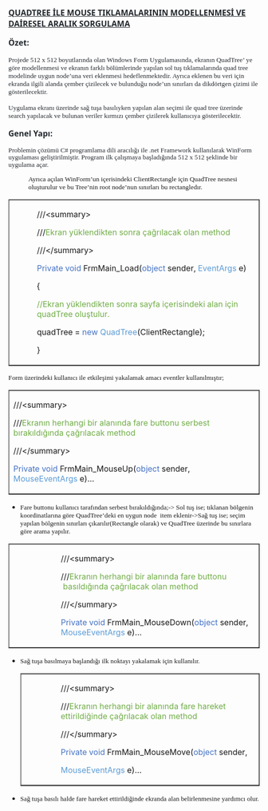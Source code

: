<p style="margin-bottom: 12.0pt; line-height: normal;"><span style="text-decoration: underline;"><strong><span style="font-size: 12pt; font-family: 'Segoe UI', sans-serif; color: #24292e; text-decoration: underline;">QUADTREE İLE MOUSE TIKLAMALARININ MODELLENMESİ VE DAİRESEL ARALIK SORGULAMA</span></strong></span></p>
<p style="margin-bottom: 12.0pt; line-height: normal;"><strong><span style="font-size: 12.0pt; font-family: 'Segoe UI',sans-serif; color: #24292e;">&Ouml;zet:</span></strong></p>
<p style="margin-bottom: 12.0pt; line-height: normal;"><span style="font-size: 10pt; font-family: 'times new roman', times; color: #24292e;">Projede 512 x 512 boyutlarında olan Windows Form Uygulamasında, ekranın QuadTree&rsquo; ye g&ouml;re modellenmesi ve ekranın farklı b&ouml;l&uuml;mlerinde yapılan sol tuş tıklamalarında quad tree modelinde uygun node&rsquo;una veri eklenmesi hedeflenmektedir. Ayrıca eklenen bu veri i&ccedil;in ekranda ilgili alanda &ccedil;ember &ccedil;izilecek ve bulunduğu node&rsquo;un sınırları da dikd&ouml;rtgen &ccedil;izimi ile g&ouml;sterilecektir.&nbsp;&nbsp; </span></p>
<p style="margin-bottom: 12.0pt; line-height: normal;"><span style="font-size: 10pt; font-family: 'times new roman', times; color: #24292e;">Uygulama ekranı &uuml;zerinde sağ tuşa basılıyken yapılan alan se&ccedil;imi ile quad tree &uuml;zerinde search yapılacak ve bulunan veriler kırmızı &ccedil;ember &ccedil;izilerek kullanıcıya g&ouml;sterilecektir.</span></p>
<p style="margin-bottom: 12.0pt; line-height: normal;"><strong><span style="font-size: 12.0pt; font-family: 'Segoe UI',sans-serif; color: #24292e;">Genel Yapı:</span></strong></p>
<p><span style="font-size: 10pt; line-height: 107%; font-family: 'times new roman', times; color: #24292e;">Problemin &ccedil;&ouml;z&uuml;m&uuml; C# programlama dili aracılığı ile .net Framework kullanılarak WinForm uygulaması geliştirilmiştir. Program ilk &ccedil;alışmaya başladığında 512 x 512 şeklinde bir uygulama a&ccedil;ar.</span></p>
<p style="padding-left: 40px;"><span style="font-size: 10pt; font-family: 'times new roman', times;">Ayrıca a&ccedil;ılan WinForm&rsquo;un i&ccedil;erisindeki ClientRectangle i&ccedil;in QuadTree nesnesi oluşturulur ve bu Tree&rsquo;nin root node&rsquo;nun sınırları bu rectangledır.&nbsp;</span></p>
<table style="border-collapse: collapse; width: 100%;" border="1">
<tbody>
<tr>
<td style="width: 100%;">
<p style="margin-left: 35.4pt;">///&lt;summary&gt;</p>
<p style="margin-left: 35.4pt;">///<span style="color: #70ad47;">Ekran y&uuml;klendikten sonra &ccedil;ağrılacak olan method</span></p>
<p style="margin-left: 35.4pt;">///&lt;/summary&gt;</p>
<p style="margin-left: 35.4pt;"><span style="color: #4472c4;">Private void</span> FrmMain_Load(<span style="color: #4472c4;">object </span>sender, <span style="color: #5b9bd5;">EventArgs </span>e)</p>
<p style="margin-left: 35.4pt;">{</p>
<p style="margin-left: 35.4pt;"><span style="color: #70ad47;">//Ekran y&uuml;klendikten sonra sayfa i&ccedil;erisindeki alan i&ccedil;in quadTree oluştulur.</span></p>
<p style="margin-left: 35.4pt;">quadTree = <span style="color: #4472c4;">new </span><span style="color: #5b9bd5;">QuadTree</span>(ClientRectangle);</p>
<p style="margin-left: 35.4pt;">}</p>
</td>
</tr>
</tbody>
</table>
<p><span style="font-size: 10pt; font-family: 'times new roman', times;">Form &uuml;zerindeki kullanıcı ile etkileşimi yakalamak amacı eventler kullanılmıştır;</span></p>
<table style="border-collapse: collapse; width: 100%;" border="1">
<tbody>
<tr>
<td style="width: 100%;">
<p>///&lt;summary&gt;</p>
<p>///<span style="color: #70ad47;">Ekranın herhangi bir alanında fare buttonu serbest bırakıldığında &ccedil;ağrılacak method</span></p>
<p>///&lt;/summary&gt;</p>
<p><span style="color: #4472c4;">Private void</span> FrmMain_MouseUp(<span style="color: #4472c4;">object </span>sender, <span style="color: #5b9bd5;">MouseEventArgs </span>e)&hellip;</p>
</td>
</tr>
</tbody>
</table>
<ul style="list-style-type: disc;">
<li><span style="font-size: 10pt; line-height: 107%; font-family: 'times new roman', times;">Fare buttonu kullanıcı tarafından serbest bırakıldığında;</span><span style="font-size: 10pt; font-family: 'times new roman', times;">-&gt; Sol tuş ise; tıklanan b&ouml;lgenin koordinatlarına g&ouml;re QuadTree&rsquo;deki en uygun node&nbsp; item eklenir</span><span style="font-size: 10pt; font-family: 'times new roman', times;">-&gt;<span style="line-height: 107%;">Sağ tuş ise; se&ccedil;im yapılan b&ouml;lgenin sınırları &ccedil;ıkarılır(Rectangle olarak) ve QuadTree &uuml;zerinde bu sınırlara g&ouml;re arama yapılır.</span></span></li>
</ul>
<table style="border-collapse: collapse; width: 100%;" border="1">
<tbody>
<tr>
<td style="width: 100%;">
<p style="margin-left: 71.4pt;">///&lt;summary&gt;</p>
<p style="margin-left: 71.4pt;">///<span style="color: #70ad47;">Ekranın herhangi bir alanında fare buttonu &nbsp;basıldığında &ccedil;ağrılacak olan method</span></p>
<p style="margin-left: 71.4pt;">///&lt;/summary&gt;</p>
<p style="margin-left: 71.4pt;"><span style="color: #4472c4;">Private void</span> FrmMain_MouseDown(<span style="color: #4472c4;">object </span>sender, <span style="color: #5b9bd5;">MouseEventArgs </span>e)&hellip;</p>
</td>
</tr>
</tbody>
</table>
<ul style="list-style-type: disc;">
<li><span style="font-size: 10pt; font-family: 'times new roman', times;"><span style="font-size: 10pt; font-family: 'times new roman', times;">Sağ tuşa basılmaya başlandığı ilk noktayı yakalamak i&ccedil;in kullanılır.</span></span>
<table style="border-collapse: collapse; width: 100%;" border="1">
<tbody>
<tr>
<td style="width: 100%;">
<p style="margin-left: 53.4pt;">///&lt;summary&gt;</p>
<p style="margin-left: 53.4pt;">///<span style="color: #70ad47;">Ekranın herhangi bir alanında fare hareket ettirildiğinde &ccedil;ağrılacak olan method</span></p>
<p style="margin-left: 53.4pt;">///&lt;/summary&gt;</p>
<p style="margin-left: 53.4pt;"><span style="color: #4472c4;">Private void</span> FrmMain_MouseMove(<span style="color: #4472c4;">object </span>sender,</p>
<p style="margin-left: 53.4pt;"><span style="color: #5b9bd5;">MouseEventArgs </span>e)&hellip;</p>
</td>
</tr>
</tbody>
</table>
</li>
<li><span style="font-size: 10pt; font-family: 'times new roman', times;">Sağ tuşa basılı halde fare hareket ettirildiğinde ekranda alan belirlenmesine yardımcı olur.</span></li>
</ul>
